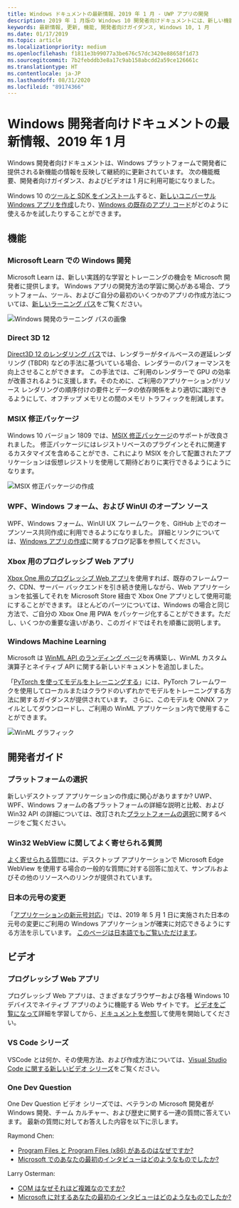 ```yaml
---
title: Windows ドキュメントの最新情報、2019 年 1 月 - UWP アプリの開発
description: 2019 年 1 月版の Windows 10 開発者向けドキュメントには、新しい機能、ビデオ、開発者向けガイダンスが追加されました
keywords: 最新情報, 更新, 機能, 開発者向けガイダンス, Windows 10, 1 月
ms.date: 01/17/2019
ms.topic: article
ms.localizationpriority: medium
ms.openlocfilehash: f1811e3b99077a3be676c57dc3420e88658f1d73
ms.sourcegitcommit: 7b2febddb3e8a17c9ab158abcdd2a59ce126661c
ms.translationtype: HT
ms.contentlocale: ja-JP
ms.lasthandoff: 08/31/2020
ms.locfileid: "89174366"
---
```

# <a name="whats-new-in-the-windows-developer-docs-in-january-2019"></a>Windows 開発者向けドキュメントの最新情報、2019 年 1 月

Windows 開発者向けドキュメントは、Windows プラットフォームで開発者に提供される新機能の情報を反映して継続的に更新されています。 次の機能概要、開発者向けガイダンス、およびビデオは 1 月に利用可能になりました。

Windows 10 の[ツールと SDK をインストール](https://developer.microsoft.com/windows/downloads#_blank)すると、[新しいユニバーサル Windows アプリを作成](../get-started/create-uwp-apps.md)したり、[Windows の既存のアプリ コード](../porting/index.md)がどのように使えるかを試したりすることができます。

## <a name="features"></a>機能

### <a name="windows-development-on-microsoft-learn"></a>Microsoft Learn での Windows 開発

Microsoft Learn は、新しい実践的な学習とトレーニングの機会を Microsoft 開発者に提供します。 Windows アプリの開発方法の学習に関心がある場合、プラットフォーム、ツール、およびご自分の最初のいくつかのアプリの作成方法については、[新しいラーニング パス](/learn/paths/develop-windows10-apps/)をご覧ください。

![Windows 開発のラーニング パスの画像](images/windows-learn.png)

### <a name="direct-3d-12"></a>Direct 3D 12

[Direct3D 12 のレンダリング パス](/windows/desktop/direct3d12/direct3d-12-render-passes)では、レンダラーがタイルベースの遅延レンダリング (TBDR) などの手法に基づいている場合、レンダラーのパフォーマンスを向上させることができます。 この手法では、ご利用のレンダラーで GPU の効率が改善されるように支援します。そのために、ご利用のアプリケーションがリソース レンダリングの順序付けの要件とデータの依存関係をより適切に識別できるようにして、オフチップ メモリとの間のメモリ トラフィックを削減します。

### <a name="msix-modification-packages"></a>MSIX 修正パッケージ

Windows 10 バージョン 1809 では、[MSIX 修正パッケージ](/windows/msix/modification-package-1809-update)のサポートが改良されました。 修正パッケージにはレジストリベースのプラグインとそれに関連するカスタマイズを含めることができ、これにより MSIX を介して配置されたアプリケーションは仮想レジストリを使用して期待どおりに実行できるようにようになります。

![MSIX 修正パッケージの作成](images/msix-modification-package.png)

### <a name="open-source-of-wpf-windows-forms-and-winui"></a>WPF、Windows フォーム、および WinUI のオープン ソース

WPF、Windows フォーム、WinUI UX フレームワークを、GitHub 上でのオープンソース共同作成に利用できるようになりました。 詳細とリンクについては、[Windows アプリの作成](https://blogs.windows.com/buildingapps/2018/12/04/announcing-open-source-of-wpf-windows-forms-and-winui-at-microsoft-connect-2018/#OKZjJs1VVTrMMtkL.97)に関するブログ記事を参照してください。

### <a name="progressive-web-apps-for-xbox"></a>Xbox 用のプログレッシブ Web アプリ

[Xbox One 用のプログレッシブ Web アプリ](/microsoft-edge/progressive-web-apps/xbox-considerations)を使用すれば、既存のフレームワーク、CDN、サーバー バックエンドを引き続き使用しながら、Web アプリケーションを拡張してそれを Microsoft Store 経由で Xbox One アプリとして使用可能にすることができます。 ほとんどのパーツについては、Windows の場合と同じ方法で、ご自分の Xbox One 用 PWA をパッケージ化することができます。ただし、いくつかの重要な違いがあり、このガイドではそれを順番に説明します。

### <a name="windows-machine-learning"></a>Windows Machine Learning

Microsoft は [WinML API のランディング ページ](/windows/ai/api-reference)を再構築し、WinML カスタム演算子とネイティブ API に関する新しいドキュメントを追加しました。

「[PyTorch を使ってモデルをトレーニングする](/windows/ai/train-model-pytorch)」には、PyTorch フレームワークを使用してローカルまたはクラウドのいずれかでモデルをトレーニングする方法に関するガイダンスが提供されています。 さらに、このモデルを ONNX ファイルとしてダウンロードし、ご利用の WinML アプリケーション内で使用することができます。

![WinML グラフィック](images/winml-graphic.png)

## <a name="developer-guidance"></a>開発者ガイド

### <a name="choose-your-platform"></a>プラットフォームの選択

新しいデスクトップ アプリケーションの作成に関心がありますか? UWP、WPF、Windows フォームの各プラットフォームの詳細な説明と比較、および Win32 API の詳細については、改訂された[プラットフォームの選択](/windows/desktop/choose-your-technology)に関するページをご覧ください。

### <a name="faqs-on-win32-webview"></a>Win32 WebView に関してよく寄せられる質問

[よく寄せられる質問](/windows/communitytoolkit/controls/wpf-winforms/webview#frequently-asked-questions-faqs)には、デスクトップ アプリケーションで Microsoft Edge WebView を使用する場合の一般的な質問に対する回答に加えて、サンプルおよびその他のリソースへのリンクが提供されています。

### <a name="japanese-era-change"></a>日本の元号の変更

「[アプリケーションの新元号対応](../design/globalizing/japanese-era-change.md)」では、2019 年 5 月 1 日に実施された日本の元号の変更にご利用の Windows アプリケーションが確実に対応できるようにする方法を示しています。 [このページは日本語でもご覧いただけます](../design/globalizing/japanese-era-change.md)。

## <a name="videos"></a>ビデオ

### <a name="progressive-web-apps"></a>プログレッシブ Web アプリ

プログレッシブ Web アプリは、さまざまなブラウザーおよび各種 Windows 10 デバイスでネイティブ アプリのように機能する Web サイトです。 [ビデオをご覧になって](https://youtu.be/ugAewC3308Y)詳細を学習してから、[ドキュメントを参照](https://developer.microsoft.com/windows/pwa)して使用を開始してください。

### <a name="vs-code-series"></a>VS Code シリーズ

VSCode とは何か、その使用方法、および作成方法については、[Visual Studio Code に関する新しいビデオ シリーズ](https://www.youtube.com/playlist?list=PLlrxD0HtieHjQX77y-0sWH9IZBTmv1tTx)をご覧ください。

### <a name="one-dev-question"></a>One Dev Question

One Dev Question ビデオ シリーズでは、ベテランの Microsoft 開発者が Windows 開発、チーム カルチャー、および歴史に関する一連の質問に答えています。 最新の質問に対してお答えした内容を以下に示します。

Raymond Chen: 

* [Program Files と Program Files (x86) があるのはなぜですか?](https://youtu.be/qRb6otsHG5c)
* [Microsoft でのあなたの最初のインタビューはどのようなものでしたか?](https://youtu.be/MfzzbNp8kfw)

Larry Osterman: 

* [COM はなぜそれほど複雑なのですか?](https://youtu.be/-gkXAV-StVA)
* [Microsoft に対するあなたの最初のインタビューはどのようなものでしたか?](https://youtu.be/N7o9eJpFYco)